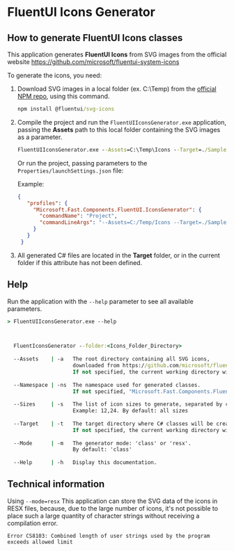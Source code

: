 # FluentUI Icons Generator

## How to generate FluentUI Icons classes

This application generates **FluentUI Icons** from SVG images
from the official website https://github.com/microsoft/fluentui-system-icons

To generate the icons, you need:

1. Download SVG images in a local folder (ex. C:\Temp) from the [official NPM repo](https://www.npmjs.com/package/@fluentui/svg-icons), using this command.

   ```cmd
   npm install @fluentui/svg-icons
   ```

2. Compile the project and run the `FluentUIIconsGenerator.exe` application,
   passing the **Assets** path to this local folder containing the SVG images as a parameter.
   
   ```cmd
   FluentUIIconsGenerator.exe --Assets=C:\Temp\Icons --Target=./Samples
   ```
   
   Or run the project, passing parameters to the `Properties/launchSettings.json` file:

   Example:
   ```json
   {
	  "profiles": {
		"Microsoft.Fast.Components.FluentUI.IconsGenerator": {
		  "commandName": "Project",
		  "commandLineArgs": "--Assets=C:/Temp/Icons --Target=./Samples"
		}
	  }
	}
   ```

3. All generated C# files are located in the **Target** folder, or in the current folder if this attribute has not been defined.


## Help

Run the application with the `--help` parameter to see all available parameters.

```cmd
> FluentUIIconsGenerator.exe --help



  FluentIconsGenerator --folder:<Icons_Folder_Directory>
  
  --Assets    | -a   The root directory containing all SVG icons,
                     downloaded from https://github.com/microsoft/fluentui-system-icons.
                     If not specified, the current working directory will be used.
  
  --Namespace | -ns  The namespace used for generated classes.
                     If not specified, "Microsoft.Fast.Components.FluentUI\ will be used.
  
  --Sizes     | -s   The list of icon sizes to generate, separated by coma.
                     Example: 12,24. By default: all sizes
  
  --Target    | -t   The target directory where C# classes will be created.
                     If not specified, the current working directory will be used.
  
  --Mode      | -m   The generator mode: 'class' or 'resx'.
                     By default: 'class'
  
  --Help      | -h   Display this documentation.
```

## Technical information

Using `--mode=resx` This application can store the SVG data of the icons in RESX files,
because, due to the large number of icons, it's not possible to place such a large 
quantity of character strings without receiving a compilation error.

```
Error CS8103: Combined length of user strings used by the program exceeds allowed limit
```
